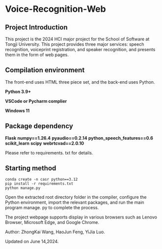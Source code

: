 # **Voice-Recognition-Web**

## Project Introduction

This project is the 2024 HCI major project for the School of Software at Tongji University. This project provides three major services: speech recognition, voiceprint registration, and speaker recognition, and presents them in the form of web pages.

## Compilation environment

The front-end uses HTML three piece set, and the back-end uses Python.

**Python 3.9+**

**VSCode or Pycharm complier**

**Windows 11**

## Package dependency

**Flask**
**numpy==1.26.4**
**pyaudio==0.2.14**
**python_speech_features==0.6**
**scikit_learn**
**scipy**
**webrtcvad==2.0.10**

Please refer to requirements. txt for details.

## Starting method

```
conda create -n casr python==3.12
pip install -r requirements.txt
python manage.py
```

Open the extracted root directory folder in the compiler, configure the Python environment, import the relevant packages, and run the main program manage. py to complete the process.

The project webpage supports display in various browsers such as Lenovo Browser, Microsoft Edge, and Google Chrome.



Author: ZhongKai Wang, HaoJun Feng, YiJia Luo.

Updated on June 14,2024.



